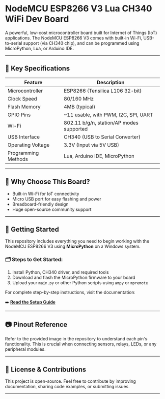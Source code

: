 # NodeMCU ESP8266 V3 Lua CH340 WiFi Dev Board

A powerful, low-cost microcontroller board built for Internet of Things (IoT) applications. The NodeMCU ESP8266 V3 comes with built-in Wi-Fi, USB-to-serial support (via CH340 chip), and can be programmed using MicroPython, Lua, or Arduino IDE.

---

## 📌 Key Specifications

| Feature              | Description                              |
|---------------------|------------------------------------------|
| Microcontroller     | ESP8266 (Tensilica L106 32-bit)          |
| Clock Speed         | 80/160 MHz                               |
| Flash Memory        | 4MB (typical)                            |
| GPIO Pins           | ~11 usable, with PWM, I2C, SPI, UART     |
| Wi-Fi               | 802.11 b/g/n, station/AP modes supported |
| USB Interface       | CH340 (USB to Serial Converter)          |
| Operating Voltage   | 3.3V (Input via 5V USB)                  |
| Programming Methods | Lua, Arduino IDE, MicroPython            |

---

## 🧠 Why Choose This Board?
- Built-in Wi-Fi for IoT connectivity
- Micro USB port for easy flashing and power
- Breadboard-friendly design
- Huge open-source community support

---

## 🚀 Getting Started

This repository includes everything you need to begin working with the NodeMCU ESP8266 V3 using **MicroPython** on a Windows system.

### 🗂️ Steps to Get Started:
1. Install Python, CH340 driver, and required tools
2. Download and flash the MicroPython firmware to your board
3. Upload your `main.py` or other Python scripts using `ampy` or `mpremote`

For complete step-by-step instructions, visit the documentation:

➡️ **[Read the Setup Guide](./ESP8266-Board-Setup-and-GUI-Tools%20DOCUMENTATION.md)**

---

## 📷 Pinout Reference
Refer to the provided image in the repository to understand each pin's functionality. This is crucial when connecting sensors, relays, LEDs, or any peripheral modules.

---

## 📩 License & Contributions
This project is open-source. Feel free to contribute by improving documentation, sharing code examples, or submitting issues.

---
